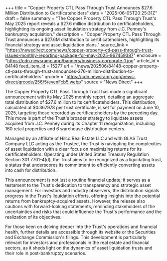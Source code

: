 +++
title = "Copper Property CTL Pass Through Trust Announces $27.6 Million Distribution to Certificateholders"
date = "2025-06-05T20:25:31Z"
draft = false
summary = "The Copper Property CTL Pass Through Trust's May 2025 report reveals a $27.6 million distribution to certificateholders, highlighting its ongoing asset liquidation strategy from J.C. Penney's bankruptcy acquisition."
description = "Copper Property CTL Pass Through Trust announces a $27.6M distribution to certificateholders, highlighting its financial strategy and asset liquidation plans."
source_link = "https://newsdirect.com/news/copper-property-ctl-pass-through-trust-issues-monthly-reporting-package-for-may-2025-967459387"
enclosure = "https://cdn.newsramp.app/banners/business-corporate-1.jpg"
article_id = 84148
feed_item_id = 15277
url = "/news/202506/84148-copper-property-ctl-pass-through-trust-announces-276-million-distribution-to-certificateholders"
qrcode = "https://cdn.newsramp.app/news-direct/qrcode/256/5/evenFcb5.webp"
source = "News Direct"
+++

<p>The Copper Property CTL Pass Through Trust has made a significant announcement with its May 2025 monthly report, detailing an aggregate total distribution of $27.6 million to its certificateholders. This distribution, calculated at $0.367978 per trust certificate, is set for payment on June 10, 2025, targeting those recorded as certificateholders by the preceding day. This move is part of the Trust's broader strategy to liquidate assets acquired from J.C. Penney during its Chapter 11 reorganization, including 160 retail properties and 6 warehouse distribution centers.</p><p>Managed by an affiliate of Hilco Real Estate LLC and with GLAS Trust Company LLC acting as the Trustee, the Trust is navigating the complexities of asset liquidation with a clear focus on maximizing returns for its certificateholders. Operating under United States Treasury Regulation Section 301.7701-4(d), the Trust aims to be recognized as a liquidating trust, a status that underscores its commitment to efficiently converting assets into cash for distribution.</p><p>This announcement is not just a routine financial update; it serves as a testament to the Trust's dedication to transparency and strategic asset management. For investors and industry observers, the distribution signals progress in the Trust's liquidation efforts, offering insights into the potential returns from bankruptcy-acquired assets. However, the release also cautions with forward-looking statements, reminding stakeholders of the uncertainties and risks that could influence the Trust's performance and the realization of its objectives.</p><p>For those keen on delving deeper into the Trust's operations and financial health, further details are accessible through its website or the Securities and Exchange Commission's filings. This development is particularly relevant for investors and professionals in the real estate and financial sectors, as it sheds light on the dynamics of asset liquidation trusts and their role in post-bankruptcy scenarios.</p>